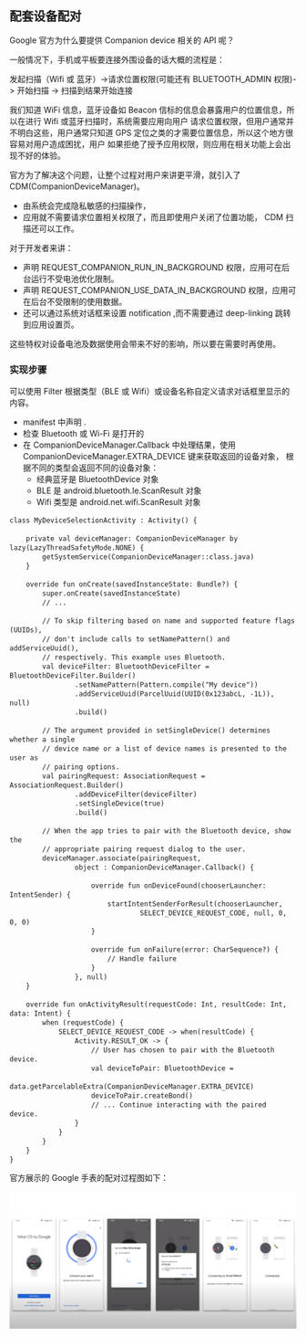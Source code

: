 ## 配套设备配对
Google 官方为什么要提供 Companion device 相关的 API 呢？

一般情况下，手机或平板要连接外围设备的话大概的流程是：

发起扫描（Wifi 或 蓝牙）->请求位置权限(可能还有 BLUETOOTH_ADMIN 权限)-> 开始扫描 -> 扫描到结果开始连接

我们知道 WiFi 信息，蓝牙设备如 Beacon 信标的信息会暴露用户的位置信息，所以在进行 Wifi 或蓝牙扫描时，系统需要应用向用户
请求位置权限，但用户通常并不明白这些，用户通常只知道 GPS 定位之类的才需要位置信息，所以这个地方很容易对用户造成困扰，用户
如果拒绝了授予应用权限，则应用在相关功能上会出现不好的体验。

官方为了解决这个问题，让整个过程对用户来讲更平滑，就引入了 CDM(CompanionDeviceManager)。
- 由系统会完成隐私敏感的扫描操作，
- 应用就不需要请求位置相关权限了，而且即使用户关闭了位置功能， CDM 扫描还可以工作。

对于开发者来讲：
- 声明 REQUEST_COMPANION_RUN_IN_BACKGROUND 权限，应用可在后台运行不受电池优化限制。
- 声明 REQUEST_COMPANION_USE_DATA_IN_BACKGROUND 权限，应用可在后台不受限制的使用数据。
- 还可以通过系统对话框来设置 notification ,而不需要通过 deep-linking 跳转到应用设置页。

这些特权对设备电池及数据使用会带来不好的影响，所以要在需要时再使用。

### 实现步骤
可以使用 Filter 根据类型（BLE 或 Wifi）或设备名称自定义请求对话框里显示的内容。
- manifest 中声明 <uses-feature android:name="android.software.feature_companion_device_setup"/>.
- 检查 Bluetooth 或 Wi-Fi 是打开的
- 在  CompanionDeviceManager.Callback 中处理结果，使用 CompanionDeviceManager.EXTRA_DEVICE 键来获取返回的设备对象，
根据不同的类型会返回不同的设备对象：
  - 经典蓝牙是 BluetoothDevice 对象
  - BLE 是 android.bluetooth.le.ScanResult 对象
  - Wifi 类型是  android.net.wifi.ScanResult 对象

```
class MyDeviceSelectionActivity : Activity() {

    private val deviceManager: CompanionDeviceManager by lazy(LazyThreadSafetyMode.NONE) {
        getSystemService(CompanionDeviceManager::class.java)
    }

    override fun onCreate(savedInstanceState: Bundle?) {
        super.onCreate(savedInstanceState)
        // ...

        // To skip filtering based on name and supported feature flags (UUIDs),
        // don't include calls to setNamePattern() and addServiceUuid(),
        // respectively. This example uses Bluetooth.
        val deviceFilter: BluetoothDeviceFilter = BluetoothDeviceFilter.Builder()
                .setNamePattern(Pattern.compile("My device"))
                .addServiceUuid(ParcelUuid(UUID(0x123abcL, -1L)), null)
                .build()

        // The argument provided in setSingleDevice() determines whether a single
        // device name or a list of device names is presented to the user as
        // pairing options.
        val pairingRequest: AssociationRequest = AssociationRequest.Builder()
                .addDeviceFilter(deviceFilter)
                .setSingleDevice(true)
                .build()

        // When the app tries to pair with the Bluetooth device, show the
        // appropriate pairing request dialog to the user.
        deviceManager.associate(pairingRequest,
                object : CompanionDeviceManager.Callback() {

                    override fun onDeviceFound(chooserLauncher: IntentSender) {
                        startIntentSenderForResult(chooserLauncher,
                                SELECT_DEVICE_REQUEST_CODE, null, 0, 0, 0)
                    }

                    override fun onFailure(error: CharSequence?) {
                        // Handle failure
                    }
                }, null)
    }

    override fun onActivityResult(requestCode: Int, resultCode: Int, data: Intent) {
        when (requestCode) {
            SELECT_DEVICE_REQUEST_CODE -> when(resultCode) {
                Activity.RESULT_OK -> {
                    // User has chosen to pair with the Bluetooth device.
                    val deviceToPair: BluetoothDevice = 
                            data.getParcelableExtra(CompanionDeviceManager.EXTRA_DEVICE)
                    deviceToPair.createBond()
                    // ... Continue interacting with the paired device.
                }
            }
        }
    }
}
```

官方展示的 Google 手表的配对过程图如下：

![](./imgs/cdm_process.png)





